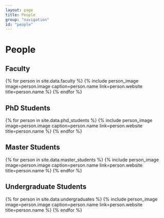```yaml
---
layout: page
title: People
group: "navigation"
id: "people"
---
```


# People

## Faculty

<div class="flex-container people image-container">
{% for person in site.data.faculty %}
  {% include person_image image=person.image caption=person.name link=person.website title=person.name %}
{% endfor %}
</div>


## PhD Students

<div class="flex-container people image-container">
{% for person in site.data.phd_students %}
  {% include person_image image=person.image caption=person.name link=person.website title=person.name %}
{% endfor %}
</div>

## Master Students
<div class="flex-container people image-container">
{% for person in site.data.master_students %}
  {% include person_image image=person.image caption=person.name link=person.website title=person.name %}
{% endfor %}
</div>

## Undergraduate Students

<div class="flex-container people image-container">
{% for person in site.data.undergraduates %}
  {% include person_image image=person.image caption=person.name link=person.website title=person.name %}
{% endfor %}
</div>

<!-- ## Alumni

<ul>
{% assign sorted_alumni = (site.data.alumni | sort:'name') %}
{% for person in sorted_alumni %}
  <li>
    {% if person.website %}
    <a href="{{ person.website }}">
      {{person.name}}
    </a>
    {% else %}
      {{person.name}}
    {% endif %}
    {% if person.at %} (now at {{ person.at }}) {% endif %}
  </li>
{% endfor %}
</ul> -->
